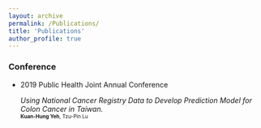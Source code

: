 ```yaml
---
layout: archive
permalink: /Publications/
title: 'Publications'
author_profile: true
---
```

### Conference
* 2019 Public Health Joint Annual Conference <br>

  *Using National Cancer Registry Data to Develop Prediction Model for Colon Cancer in Taiwan.* <br>
  <font size="1"> **Kuan-Hung Yeh**, Tzu-Pin Lu </font>
